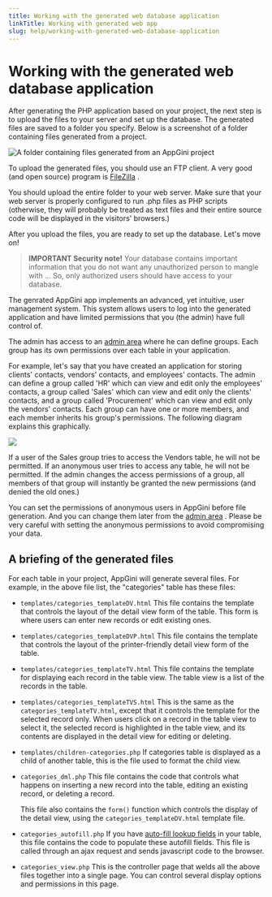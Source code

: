 ```yaml
---
title: Working with the generated web database application
linkTitle: Working with generated web app
slug: help/working-with-generated-web-database-application
---
```


# Working with the generated web database application



After generating the PHP application based on your project, the next
step is to upload the files to your server and set up the database. The
generated files are saved to a folder you specify. Below is a screenshot
of a folder containing files generated from a project.


![A folder containing files generated from an AppGini project](https://cdn.bigprof.com/appgini-desktop/help/working-with-generated-web-app.png "A folder containing files generated from an AppGini project")


To upload the generated files, you should use an FTP client. A very good
(and open source) program is
[FileZilla](https://filezilla-project.org/download.php) .

You should upload the entire folder to your web server. Make sure that
your web server is properly configured to run .php files as PHP scripts
(otherwise, they will probably be treated as text files and their entire
source code will be displayed in the visitors' browsers.)

After you upload the files, you are ready to set up the database. Let's
move on!

> **IMPORTANT Security note!**
Your database contains important information that you do not want any
unauthorized person to mangle with \... So, only authorized users should
have access to your database.

The genrated AppGini app implements an advanced, yet
intuitive, user management system. This system allows users to log into
the generated application and have limited permissions that you (the
admin) have full control of.

The admin has access to an [admin
area](/appgini/help/working-with-generated-web-database-application/the-admin-interface/)
where he can define groups. Each group has its own permissions over each
table in your application.

For example, let's say that you have created an application for storing
clients' contacts, vendors' contacts, and employees' contacts. The
admin can define a group called 'HR' which can view and edit only the
employees' contacts, a group called 'Sales' which can view and edit
only the clients' contacts, and a group called 'Procurement' which
can view and edit only the vendors' contacts. Each group can have one
or more members, and each member inherits his group's permissions. The
following diagram explains this graphically.


![](https://bigprof.com/appgini/sites/default/files/group.gif)



If a user of the Sales group tries to access the Vendors table, he will
not be permitted. If an anonymous user tries to access any table, he
will not be permitted. If the admin changes the access permissions of a
group, all members of that group will instantly be granted the new
permissions (and denied the old ones.)

You can set the permissions of anonymous users in AppGini before file
generation. And you can change them later from the [admin
area](/appgini/help/working-with-generated-web-database-application/the-admin-interface/)
. Please be very careful with setting the anonymous permissions to avoid
compromising your data.

## A briefing of the generated files

For each table in your project, AppGini will generate several files. For
example, in the above file list, the \"categories\" table has these
files:

-   `templates/categories_templateDV.html` This file contains the
    template that controls the layout of the detail view form of the
    table. This form is where users can enter new records or edit
    existing ones.
    
-   `templates/categories_templateDVP.html` This file contains the
    template that controls the layout of the printer-friendly detail
    view form of the table.
    
-   `templates/categories_templateTV.html` This file contains the
    template for displaying each record in the table view. The table
    view is a list of the records in the table.
    
-   `templates/categories_templateTVS.html` This is the same as the
    `categories_templateTV.html`, except that it controls the template
    for the selected record only. When users click on a record in the
    table view to select it, the selected record is highlighted in the
    table view, and its contents are displayed in the detail view for
    editing or deleting.
    
-   `templates/children-categories.php` If categories table is
    displayed as a child of another table, this is the file used to
    format the child view.
    
-   `categories_dml.php` This file contains the code that controls
    what happens on inserting a new record into the table, editing an
    existing record, or deleting a record.
    
    This file also contains the `form()` function which controls the
    display of the detail view, using the `categories_templateDV.html`
    template file.
    
-   `categories_autofill.php` If you have [auto-fill lookup
    fields](/appgini/help/working-with-projects/understanding-lookup-fields/)
    in your table, this file contains the code to populate these
    autofill fields. This file is called through an ajax request and
    sends javascript code to the browser.
    
-   `categories_view.php` This is the controller page that welds all
    the above files together into a single page. You can control several
    display options and permissions in this page.



